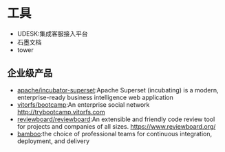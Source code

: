 # 工具

- UDESK:集成客服接入平台
- 石墨文档
- tower

## 企业级产品

* [apache/incubator-superset](https://github.com/apache/incubator-superset):Apache Superset (incubating) is a modern, enterprise-ready business intelligence web application
* [vitorfs/bootcamp](https://github.com/vitorfs/bootcamp):An enterprise social network http://trybootcamp.vitorfs.com
* [reviewboard/reviewboard](https://github.com/reviewboard/reviewboard):An extensible and friendly code review tool for projects and companies of all sizes. https://www.reviewboard.org/
* [bamboo](https://www.atlassian.com/software/bamboo):the choice of professional teams for continuous integration, deployment, and delivery
